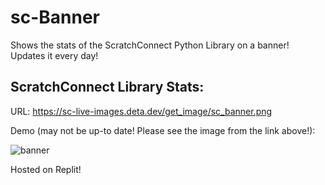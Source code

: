 # sc-Banner
Shows the stats of the ScratchConnect Python Library on a banner! Updates it every day!

## ScratchConnect Library Stats:

URL: https://sc-live-images.deta.dev/get_image/sc_banner.png

Demo (may not be up-to date! Please see the image from the link above!):

![banner](https://sc-live-images.deta.dev/get_image/sc_banner.png)

Hosted on Replit!
